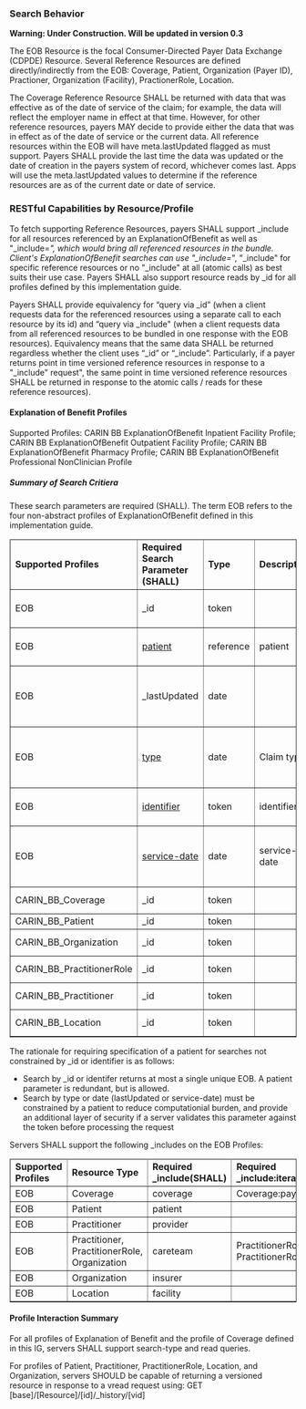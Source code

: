 <!-- search.md {% comment %}
*****************************************************************************************
*                            WARNING: DO NOT EDIT THIS FILE                             *
*                                                                                       *
* This file is generated by SUSHI. Any edits you make to this file will be overwritten. *
*                                                                                       *
* To change the contents of this file, edit the original source file at:                *
* ig-data/input/pagecontent/10_search.md                                                *
*****************************************************************************************
{% endcomment %} -->

<div xmlns="http://www.w3.org/1999/xhtml" xmlns:xsi="http://www.w3.org/2001/XMLSchema-instance" xsi:schemaLocation="http://hl7.org/fhir ../../input-cache/schemas-r5/fhir-single.xsd">

<h3>Search Behavior</h3>

<b>Warning:  Under Construction.   Will be updated in version 0.3 </b>

The EOB Resource is the focal Consumer-Directed Payer Data Exchange (CDPDE) Resource. Several Reference Resources are defined directly/indirectly from the EOB: Coverage, Patient, Organization (Payer ID), Practioner, Organization (Facility), PractionerRole, Location.

The Coverage Reference Resource SHALL be returned with data that was effective as of the date of service of the claim; for example, the data will reflect the employer name in effect at that time. However, for other reference resources, payers MAY decide to provide either the data that was in effect as of the date of service or the current data. All reference resources within the EOB will have meta.lastUpdated flagged as must support. Payers SHALL provide the last time the data was updated or the date of creation in the payers system of record, whichever comes last. Apps will use the meta.lastUpdated values to determine if the reference resources are as of the current date or date of service.

<h3>RESTful Capabilities by Resource/Profile</h3>

To fetch supporting Reference Resources, payers SHALL support _include for all resources referenced by an ExplanationOfBenefit as well as "_include=*", which would bring all referenced resources in the bundle. Client's ExplanationOfBenefit searches can use "_include=*", "_include" for specific reference resources or no "_include" at all (atomic calls) as best suits their use case. Payers SHALL also support resource reads by _id for all profiles defined by this implementation guide.

Payers SHALL provide equivalency for “query via _id” (when a client requests data for the referenced resources using a separate call to each resource by its id) and “query via _include" (when a client requests data from all referenced resources to be bundled in one response with the EOB resources). Equivalency means that the same data SHALL be returned regardless whether the client uses “_id” or “_include”. Particularly, if a payer returns point in time versioned reference resources in response to a "_include" request", the same point in time versioned reference resources SHALL be returned in response to the atomic calls / reads for these reference resources).

<h4>Explanation of Benefit Profiles</h4>

Supported Profiles: CARIN BB ExplanationOfBenefit Inpatient Facility Profile; CARIN BB ExplanationOfBenefit Outpatient Facility Profile; CARIN BB ExplanationOfBenefit Pharmacy Profile; CARIN BB ExplanationOfBenefit Professional NonClinician Profile

<h5>Summary of Search Critiera</h5>

These search parameters are required (SHALL). The term EOB refers to the four non-abstract profiles of ExplanationOfBenefit defined in this implementation guide.

<table border="1" class="codes">
  <thead>
    <tr>
       <td>
        <b>Supported Profiles</b>
      </td>
      <td>
        <b>Required Search Parameter (SHALL)</b>
      </td>
      <td>
        <b>Type</b>
      </td>
      <td>
        <b>Description</b>
      </td>
      <td>
        <b>Notes</b>
      </td>
        <td>
        <b>Example</b>
      </td>
    </tr>
  </thead>
  <tbody>
    <tr>
              <td>EOB</td>
              <td>_id</td>
              <td>token</td>
              <td></td>
              <td>none</td>
              <td>GET [base]/ExplanationOfBenefit?_id=[id]</td>
            </tr>
            <tr>
              <td>EOB</td>
              <td><a href="SearchParameter-explanationofbenefit-patient.html">patient</a></td>
              <td>reference</td>
              <td>patient</td>
              <td></td>
              <td>GET [base]/ExplanationOfBenefit?patient=[patient]</td>
            </tr>
            <tr>
             <td>EOB</td>
             <td>_lastUpdated</td>
              <td>date</td>
              <td></td>
              <td>Only in combination with the patient search parameter.</td>
              <td>GET [base]/ExplanationOfBenefit?_lastUpdated=[prefix][date]</td>
            </tr>
              <tr>
              <td>EOB</td>
              <td><a href="SearchParameter-explanationofbenefit-type.html">type</a></td>
              <td>date</td>
              <td>Claim type.</td>
              <td>Only in combination with the patient search parameter.</td>
              <td>}GET [base]/ExplanationOfBenefit?type=[system]|[code]</td>
            </tr>
            <tr>
              <td>EOB</td>
              <td><a href="SearchParameter-explanationofbenefit-identifier.html">identifier</a></td>
              <td>token</td>
              <td>identifier</td>
               <td>Business/Claim Identifier.</td>
               <td>GET [base]/ExplanationOfBenefit?identifier=[system]|[value]</td>
            </tr>
            <tr>
              <td>EOB</td>
              <td><a href="SearchParameter-explanationofbenefit-service-date.html">service-date</a></td>
              <td>date</td>
              <td>service-date</td>
               <td>Only in combination with the patient search parameter.</td>
               <td>GET [base]/ExplanationOfBenefit?service-date=[prefix][date] </td>
            </tr>
            <tr>
              <td>CARIN_BB_Coverage</td>
              <td>_id</td>
              <td>token</td>
              <td></td>
              <td>none</td>
              <td>GET [base]/Coverage?_id=[id]</td>
            </tr>
                        <tr>
              <td>CARIN_BB_Patient</td>
              <td>_id</td>
              <td>token</td>
              <td></td>
              <td>none</td>
              <td>GET [base]/Patient?_id=[id]</td>
            </tr>
                        <tr>
              <td>CARIN_BB_Organization</td>
              <td>_id</td>
              <td>token</td>
              <td></td>
              <td>none</td>
              <td>GET [base]/Organization?_id=[id]</td>
            </tr>
                        <tr>
              <td>CARIN_BB_PractitionerRole</td>
              <td>_id</td>
              <td>token</td>
              <td></td>
              <td>none</td>
              <td>GET [base]/PractitionerRole?_id=[id]</td>
            </tr>
                        <tr>
              <td>CARIN_BB_Practitioner</td>
              <td>_id</td>
              <td>token</td>
              <td></td>
              <td>none</td>
              <td>GET [base]/Practitioner?_id=[id]</td>
            </tr>
            <tr>
              <td>CARIN_BB_Location</td>
              <td>_id</td>
              <td>token</td>
              <td></td>
              <td>none</td>
              <td>GET [base]/Coverage?_id=[id]</td>
            </tr>
           </tbody>
</table>
The rationale for requiring specification of a patient for searches not constrained by _id or identifier  is as follows:
<ul>
<li>Search by _id or identifer returns at most a single unique EOB.  A patient parameter is redundant, but is allowed.</li>
<li>Search by type or date (lastUpdated or service-date) must be constrained by a patient to reduce computationial burden, and provide an additional layer of security if a server validates this parameter against the token before processing the request</li>
</ul>

Servers SHALL support the following _includes on the EOB Profiles:
<table border="1" class="codes">
  <thead>
    <tr>
       <td>
        <b>Supported Profiles</b>
      </td>
      <td>
        <b>Resource Type</b>
      </td>
      <td>
        <b>Required _include(SHALL)</b>
      </td>
      <td>
        <b>Required _include:iterate(SHALL)</b>
      </td>
     </tr>
  </thead>
  <tbody>
  <tr>
  <td>EOB</td>
  <td>Coverage</td>
  <td>coverage</td>
  <td>Coverage:payor</td>
  </tr>
    <tr>
  <td>EOB</td>
  <td>Patient</td>
  <td>patient</td>
  <td></td>
  </tr>
    <tr>
  <td>EOB</td>
  <td>Practitioner</td>
  <td>provider</td>
  <td></td>
  </tr>
    <tr>
  <td>EOB</td>
  <td>Practitioner, PractitionerRole, Organization</td>
  <td>careteam</td>
  <td>PractitionerRole:practitioner, PractitionerRole:organization</td>
  </tr>
  <tr>
  <td>EOB</td>
  <td>Organization</td>
  <td>insurer</td>
  <td></td>
  </tr>
    <tr>
  <td>EOB</td>
  <td>Location</td>
  <td>facility</td>
  <td></td>
  </tr>
  </tbody>
  </table>
</div>

<h4>Profile Interaction Summary</h4>
For all profiles of Explanation of Benefit and the profile of Coverage defined in this IG,  servers SHALL support search-type and read queries.

For profiles of Patient, Practitioner, PractitionerRole, Location, and Organization, servers SHOULD be capable of returning a versioned resource in response to a vread request using: GET [base]/[Resource]/[id]/_history/[vid] 

